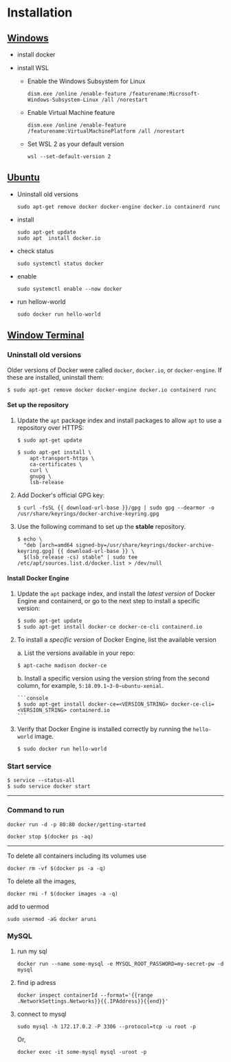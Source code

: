 # Installation

## [Windows](https://docs.microsoft.com/en-us/windows/wsl/install-win10)

- install docker
- install WSL

  - Enable the Windows Subsystem for Linux

    ```console
    dism.exe /online /enable-feature /featurename:Microsoft-Windows-Subsystem-Linux /all /norestart
    ```

  - Enable Virtual Machine feature

    ```console
    dism.exe /online /enable-feature /featurename:VirtualMachinePlatform /all /norestart
    ```

  - Set WSL 2 as your default version

    ```console
    wsl --set-default-version 2
    ```

## [Ubuntu](https://docs.docker.com/engine/install/ubuntu/)

- Uninstall old versions

  ```console
  sudo apt-get remove docker docker-engine docker.io containerd runc
  ```

- install

  ```console
  sudo apt-get update
  sudo apt  install docker.io
  ```

- check status

  ```console
  sudo systemctl status docker
  ```

- enable

  ```console
  sudo systemctl enable --now docker
  ```

- run hellow-world
  ```console
  sudo docker run hello-world
  ```

## [Window Terminal](https://docs.docker.com/engine/install/ubuntu/)

### Uninstall old versions

Older versions of Docker were called `docker`, `docker.io`, or `docker-engine`.
If these are installed, uninstall them:

```console
$ sudo apt-get remove docker docker-engine docker.io containerd runc
```

#### Set up the repository

1. Update the `apt` package index and install packages to allow `apt` to use a
   repository over HTTPS:

   ```console
   $ sudo apt-get update

   $ sudo apt-get install \
       apt-transport-https \
       ca-certificates \
       curl \
       gnupg \
       lsb-release
   ```

2. Add Docker's official GPG key:

   ```console
   $ curl -fsSL {{ download-url-base }}/gpg | sudo gpg --dearmor -o /usr/share/keyrings/docker-archive-keyring.gpg
   ```

3. Use the following command to set up the **stable** repository.

   ```console
   $ echo \
     "deb [arch=amd64 signed-by=/usr/share/keyrings/docker-archive-keyring.gpg] {{ download-url-base }} \
     $(lsb_release -cs) stable" | sudo tee /etc/apt/sources.list.d/docker.list > /dev/null
   ```

#### Install Docker Engine

1.  Update the `apt` package index, and install the _latest version_ of Docker
    Engine and containerd, or go to the next step to install a specific version:

    ```console
    $ sudo apt-get update
    $ sudo apt-get install docker-ce docker-ce-cli containerd.io
    ```

2.  To install a _specific version_ of Docker Engine, list the available version

    a. List the versions available in your repo:

    ```console
    $ apt-cache madison docker-ce
    ```

    b. Install a specific version using the version string from the second column,
    for example, `5:18.09.1~3-0~ubuntu-xenial`.

        ```console
        $ sudo apt-get install docker-ce=<VERSION_STRING> docker-ce-cli=<VERSION_STRING> containerd.io
        ```

3.  Verify that Docker Engine is installed correctly by running the `hello-world`
    image.

    ```console
    $ sudo docker run hello-world
    ```

### Start service

```console
$ service --status-all
$ sudo service docker start
```

---

### Command to run

```console
docker run -d -p 80:80 docker/getting-started
```

```console
docker stop $(docker ps -aq)
```

---

To delete all containers including its volumes use

```console
docker rm -vf $(docker ps -a -q)
```

To delete all the images,

```console
docker rmi -f $(docker images -a -q)
```

add to uermod

```console
sudo usermod -aG docker aruni
```

### MySQL

1. run my sql

   ```console
   docker run --name some-mysql -e MYSQL_ROOT_PASSWORD=my-secret-pw -d mysql
   ```

1. find ip adress
   ```console
   docker inspect containerId --format='{{range .NetworkSettings.Networks}}{{.IPAddress}}{{end}}'
   ```

1. connect to mysql
    ```console
    sudo mysql -h 172.17.0.2 -P 3306 --protocol=tcp -u root -p
    ```

    Or,
    ```console
    docker exec -it some-mysql mysql -uroot -p
    ```


